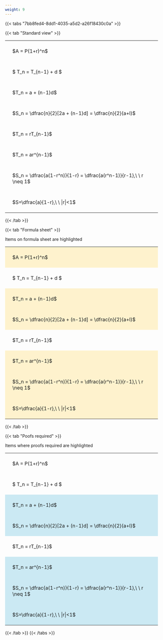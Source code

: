```yaml
---
weight: 9
---
```


{{< tabs "7bb8fed4-8dd1-4035-a5d2-a26f18430c0a" >}}

{{< tab "Standard view" >}}

<style type="text/css">
#T_f7087 th.col_heading {
  text-align: left;
  font-size: 1em;
}
#T_f7087 td {
  text-align: left;
  font-size: 1em;
  padding: 1.5em;
}
</style>
<table id="T_f7087">
  <thead>
  </thead>
  <tbody>
    <tr>
      <td id="T_f7087_row0_col0" class="data row0 col0" >$A = P(1+r)^n$</td>
    </tr>
    <tr>
      <td id="T_f7087_row1_col0" class="data row1 col0" >$ T_n = T_{n-1} + d $</td>
    </tr>
    <tr>
      <td id="T_f7087_row2_col0" class="data row2 col0" >$T_n = a + (n-1)d$</td>
    </tr>
    <tr>
      <td id="T_f7087_row3_col0" class="data row3 col0" >$S_n = \dfrac{n}{2}[2a + (n-1)d] = \dfrac{n}{2}(a+l)$</td>
    </tr>
    <tr>
      <td id="T_f7087_row4_col0" class="data row4 col0" >$T_n = rT_{n-1}$</td>
    </tr>
    <tr>
      <td id="T_f7087_row5_col0" class="data row5 col0" >$T_n = ar^{n-1}$</td>
    </tr>
    <tr>
      <td id="T_f7087_row6_col0" class="data row6 col0" >$S_n = \dfrac{a(1-r^n)}{1-r} = \dfrac{a(r^n-1)}{r-1},\ \  r \neq 1$</td>
    </tr>
    <tr>
      <td id="T_f7087_row7_col0" class="data row7 col0" >$S=\dfrac{a}{1-r},\ \ |r|<1$</td>
    </tr>
  </tbody>
</table>
{{< /tab >}}

{{< tab "Formula sheet" >}}

Items on formula sheet are highlighted 
<br>
<style type="text/css">
#T_d27e4 th.col_heading {
  text-align: left;
  font-size: 1em;
}
#T_d27e4 td {
  text-align: left;
  font-size: 1em;
  padding: 1.5em;
}
#T_d27e4_row0_col0, #T_d27e4_row2_col0, #T_d27e4_row3_col0, #T_d27e4_row5_col0, #T_d27e4_row6_col0, #T_d27e4_row7_col0 {
  background-color: rgba(255,194,10, 0.2);
}
#T_d27e4_row1_col0, #T_d27e4_row4_col0 {
  background-color: rgba(0,0,0,0);
}
</style>
<table id="T_d27e4">
  <thead>
  </thead>
  <tbody>
    <tr>
      <td id="T_d27e4_row0_col0" class="data row0 col0" >$A = P(1+r)^n$</td>
    </tr>
    <tr>
      <td id="T_d27e4_row1_col0" class="data row1 col0" >$ T_n = T_{n-1} + d $</td>
    </tr>
    <tr>
      <td id="T_d27e4_row2_col0" class="data row2 col0" >$T_n = a + (n-1)d$</td>
    </tr>
    <tr>
      <td id="T_d27e4_row3_col0" class="data row3 col0" >$S_n = \dfrac{n}{2}[2a + (n-1)d] = \dfrac{n}{2}(a+l)$</td>
    </tr>
    <tr>
      <td id="T_d27e4_row4_col0" class="data row4 col0" >$T_n = rT_{n-1}$</td>
    </tr>
    <tr>
      <td id="T_d27e4_row5_col0" class="data row5 col0" >$T_n = ar^{n-1}$</td>
    </tr>
    <tr>
      <td id="T_d27e4_row6_col0" class="data row6 col0" >$S_n = \dfrac{a(1-r^n)}{1-r} = \dfrac{a(r^n-1)}{r-1},\ \  r \neq 1$</td>
    </tr>
    <tr>
      <td id="T_d27e4_row7_col0" class="data row7 col0" >$S=\dfrac{a}{1-r},\ \ |r|<1$</td>
    </tr>
  </tbody>
</table>
{{< /tab >}}

{{< tab "Poofs required" >}}

Items where proofs required are highlighted 
<br>
<style type="text/css">
#T_95b44 th.col_heading {
  text-align: left;
  font-size: 1em;
}
#T_95b44 td {
  text-align: left;
  font-size: 1em;
  padding: 1.5em;
}
#T_95b44_row0_col0, #T_95b44_row1_col0, #T_95b44_row4_col0 {
  background-color: rgba(0,0,0,0);
}
#T_95b44_row2_col0, #T_95b44_row3_col0, #T_95b44_row5_col0, #T_95b44_row6_col0, #T_95b44_row7_col0 {
  background-color: rgba(0,150,200, 0.2);
}
</style>
<table id="T_95b44">
  <thead>
  </thead>
  <tbody>
    <tr>
      <td id="T_95b44_row0_col0" class="data row0 col0" >$A = P(1+r)^n$</td>
    </tr>
    <tr>
      <td id="T_95b44_row1_col0" class="data row1 col0" >$ T_n = T_{n-1} + d $</td>
    </tr>
    <tr>
      <td id="T_95b44_row2_col0" class="data row2 col0" >$T_n = a + (n-1)d$</td>
    </tr>
    <tr>
      <td id="T_95b44_row3_col0" class="data row3 col0" >$S_n = \dfrac{n}{2}[2a + (n-1)d] = \dfrac{n}{2}(a+l)$</td>
    </tr>
    <tr>
      <td id="T_95b44_row4_col0" class="data row4 col0" >$T_n = rT_{n-1}$</td>
    </tr>
    <tr>
      <td id="T_95b44_row5_col0" class="data row5 col0" >$T_n = ar^{n-1}$</td>
    </tr>
    <tr>
      <td id="T_95b44_row6_col0" class="data row6 col0" >$S_n = \dfrac{a(1-r^n)}{1-r} = \dfrac{a(r^n-1)}{r-1},\ \  r \neq 1$</td>
    </tr>
    <tr>
      <td id="T_95b44_row7_col0" class="data row7 col0" >$S=\dfrac{a}{1-r},\ \ |r|<1$</td>
    </tr>
  </tbody>
</table>
{{< /tab >}}
{{< /tabs >}}